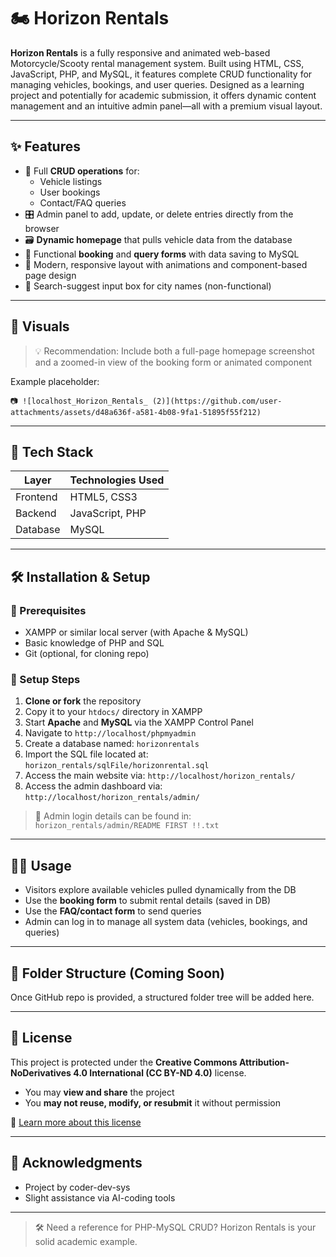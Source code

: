 # 🏍️ Horizon Rentals

**Horizon Rentals** is a fully responsive and animated web-based Motorcycle/Scooty rental management system. Built using HTML, CSS, JavaScript, PHP, and MySQL, it features complete CRUD functionality for managing vehicles, bookings, and user queries. Designed as a learning project and potentially for academic submission, it offers dynamic content management and an intuitive admin panel—all with a premium visual layout.

---

## ✨ Features

- 🔁 Full **CRUD operations** for:
  - Vehicle listings
  - User bookings
  - Contact/FAQ queries
- 🎛️ Admin panel to add, update, or delete entries directly from the browser
- 🗃️ **Dynamic homepage** that pulls vehicle data from the database
- 📝 Functional **booking** and **query forms** with data saving to MySQL
- 🎨 Modern, responsive layout with animations and component-based page design
- 🧠 Search-suggest input box for city names (non-functional)

---

## 📸 Visuals

> 💡 Recommendation: Include both a full-page homepage screenshot and a zoomed-in view of the booking form or animated component

Example placeholder:

```
📷 ![localhost_Horizon_Rentals_ (2)](https://github.com/user-attachments/assets/d48a636f-a581-4b08-9fa1-51895f55f212)
```

---

## 🧰 Tech Stack

| Layer     | Technologies Used           |
|-----------|-----------------------------|
| Frontend  | HTML5, CSS3                 |
| Backend   | JavaScript, PHP             |
| Database  | MySQL    |

---

## 🛠️ Installation & Setup

### 🔧 Prerequisites

- XAMPP or similar local server (with Apache & MySQL)
- Basic knowledge of PHP and SQL
- Git (optional, for cloning repo)

### 📄 Setup Steps

1. **Clone or fork** the repository
2. Copy it to your `htdocs/` directory in XAMPP
3. Start **Apache** and **MySQL** via the XAMPP Control Panel
4. Navigate to `http://localhost/phpmyadmin`
5. Create a database named: `horizonrentals`
6. Import the SQL file located at: `horizon_rentals/sqlFile/horizonrental.sql`
7. Access the main website via: `http://localhost/horizon_rentals/`
8. Access the admin dashboard via: `http://localhost/horizon_rentals/admin/`

> 🔐 Admin login details can be found in:  
> `horizon_rentals/admin/README FIRST !!.txt`

---

## 🧑‍💻 Usage

- Visitors explore available vehicles pulled dynamically from the DB
- Use the **booking form** to submit rental details (saved in DB)
- Use the **FAQ/contact form** to send queries
- Admin can log in to manage all system data (vehicles, bookings, and queries)

---

## 📁 Folder Structure (Coming Soon)

Once GitHub repo is provided, a structured folder tree will be added here.

---

## 📜 License

This project is protected under the **Creative Commons Attribution-NoDerivatives 4.0 International (CC BY-ND 4.0)** license.

- You may **view and share** the project
- You **may not reuse, modify, or resubmit** it without permission

🔗 [Learn more about this license](https://creativecommons.org/licenses/by-nd/4.0/)

---

## 🙌 Acknowledgments

- Project by coder-dev-sys
- Slight assistance via AI-coding tools

---

> 🛠 Need a reference for PHP-MySQL CRUD? Horizon Rentals is your solid academic example.
